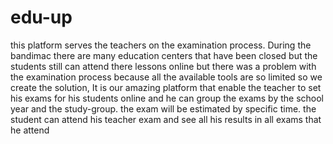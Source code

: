 # edu-up


this platform serves the teachers on the examination process. During the bandimac there are many education centers that have been closed but the students still can attend there lessons online but there was a problem with the examination process because all the available tools are so limited so we create the solution, It is our amazing platform that enable the teacher to set his exams for his students online and he can group the exams by the school year and the study-group. the exam will be estimated by specific time. the student can attend his teacher exam and see all his results in all exams that he attend
